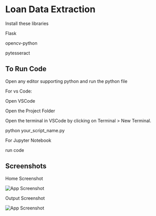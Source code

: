 
# Loan Data Extraction




Install these libraries

Flask

opencv-python

pytesseract


## To Run Code

Open any editor supporting python 
and run the python file

For vs Code:

Open VSCode

Open the Project Folder

Open the terminal in VSCode by clicking on Terminal > New Terminal.

python your_script_name.py

For Jupyter Notebook

run code
## Screenshots

Home Screenshot

![App Screenshot](https://via.placeholder.com/468x300?text=App+Screenshot+Here)

Output Screenshot

![App Screenshot](https://via.placeholder.com/468x300?text=App+Screenshot+Here)